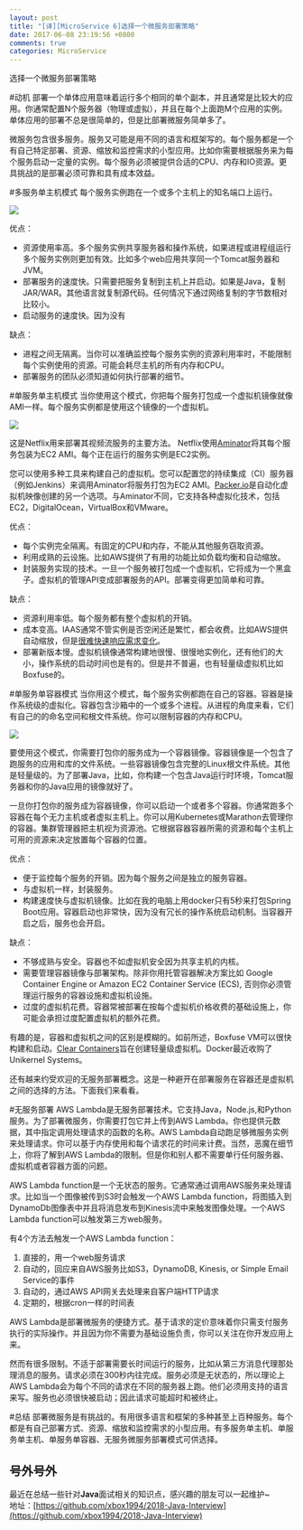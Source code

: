 ```yaml
---
layout: post
title: "[译][MicroService 6]选择一个微服务部署策略"
date: 2017-06-08 23:19:56 +0800
comments: true
categories: MicroService
---
```


选择一个微服务部署策略

<!--more-->

#动机
部署一个单体应用意味着运行多个相同的单个副本，并且通常是比较大的应用。你通常配置N个服务器（物理或虚拟），并且在每个上面跑M个应用的实例。单体应用的部署不总是很简单的，但是比部署微服务简单多了。

微服务包含很多服务。服务又可能是用不同的语言和框架写的。每个服务都是一个有自己特定部署、资源、缩放和监控需求的小型应用。比如你需要根据服务来为每个服务启动一定量的实例。每个服务必须被提供合适的CPU、内存和IO资源。更具挑战的是部署必须可靠和具有成本效益。

#多服务单主机模式
每个服务实例跑在一个或多个主机上的知名端口上运行。

![](https://cdn-1.wp.nginx.com/wp-content/uploads/2016/02/Richardson-microservices-architecture-part6-host.png)

优点：

* 资源使用率高。多个服务实例共享服务器和操作系统，如果进程或进程组运行多个服务实例则更加有效。比如多个web应用共享同一个Tomcat服务器和JVM。
* 部署服务的速度快。只需要把服务复制到主机上并启动。如果是Java，复制JAR/WAR。其他语言就复制源代码。任何情况下通过网络复制的字节数相对比较小。
* 启动服务的速度快。因为没有

缺点：

* 进程之间无隔离。当你可以准确监控每个服务实例的资源利用率时，不能限制每个实例使用的资源。可能会耗尽主机的所有内存和CPU。
* 部署服务的团队必须知道如何执行部署的细节。

#单服务单主机模式
当你使用这个模式，你把每个服务打包成一个虚拟机镜像就像AMI一样。每个服务实例都是使用这个镜像的一个虚拟机。

![](https://cdn-1.wp.nginx.com/wp-content/uploads/2016/02/Richardson-microservices-architecture-part6-vm.png)

这是Netflix用来部署其视频流服务的主要方法。 Netflix使用[Aminator](https://github.com/Netflix/aminator)将其每个服务包装为EC2 AMI。每个正在运行的服务实例是EC2实例。

您可以使用多种工具来构建自己的虚拟机。您可以配置您的持续集成（CI）服务器（例如Jenkins）来调用Aminator将服务打包为EC2 AMI。[Packer.io](https://www.packer.io/)是自动化虚拟机映像创建的另一个选项。与Aminator不同，它支持各种虚拟化技术，包括EC2，DigitalOcean，VirtualBox和VMware。

优点：

* 每个实例完全隔离。有固定的CPU和内存，不能从其他服务窃取资源。
* 利用成熟的云设施。比如AWS提供了有用的功能比如负载均衡和自动缩放。
* 封装服务实现的技术。一旦一个服务被打包成一个虚拟机，它将成为一个黑盒子。虚拟机的管理API变成部署服务的API。部署变得更加简单和可靠。

缺点：

* 资源利用率低。每个服务都有整个虚拟机的开销。
* 成本变高。IAAS通常不管实例是否空闲还是繁忙，都会收费。比如AWS提供自动缩放，但是[很难快速响应需求变化](http://techblog.netflix.com/2013/11/scryer-netflixs-predictive-auto-scaling.html)。
* 部署新版本慢。虚拟机镜像通常构建地很慢、很慢地实例化，还有他们的大小，操作系统的启动时间也是有的。但是并不普遍，也有轻量级虚拟机比如Boxfuse的。

#单服务单容器模式
当你用这个模式，每个服务实例都跑在自己的容器。容器是操作系统级的虚拟化。容器包含沙箱中的一个或多个进程。从进程的角度来看，它们有自己的的命名空间和根文件系统。你可以限制容器的内存和CPU。

![](https://cdn-1.wp.nginx.com/wp-content/uploads/2016/02/Richardson-microservices-architecture-part6-container.png)

要使用这个模式，你需要打包你的服务成为一个容器镜像。容器镜像是一个包含了跑服务的应用和库的文件系统。一些容器镜像包含完整的Linux根文件系统。其他是轻量级的。为了部署Java，比如，你构建一个包含Java运行时环境，Tomcat服务器和你的Java应用的镜像就好了。

一旦你打包你的服务成为容器镜像，你可以启动一个或者多个容器。你通常跑多个容器在每个无力主机或者虚拟主机上。你可以用Kubernetes或Marathon去管理你的容器。集群管理器把主机视为资源池。它根据容器容器所需的资源和每个主机上可用的资源来决定放置每个容器的位置。

优点：

* 便于监控每个服务的开销。因为每个服务之间是独立的服务容器。
* 与虚拟机一样，封装服务。
* 构建速度快与虚拟机镜像。比如在我的电脑上用docker只有5秒来打包Spring Boot应用。容器启动也非常快，因为没有冗长的操作系统启动机制。当容器开启之后，服务也会开启。

缺点：

* 不够成熟与安全。容器也不如虚拟机安全因为共享主机的内核。
* 需要管理容器镜像与部署架构。除非你用托管容器解决方案比如 Google Container Engine or Amazon EC2 Container Service (ECS), 否则你必须管理运行服务的容器设施和虚拟机设施。
* 过度的虚拟机花费。容器常被部署在按每个虚拟机价格收费的基础设施上，你可能会承担过度配置虚拟机的额外花费。

有趣的是，容器和虚拟机之间的区别是模糊的。如前所述，Boxfuse VM可以很快构建和启动。[Clear Containers](https://clearlinux.org/features/clear-containers)旨在创建轻量级虚拟机。Docker最近收购了Unikernel Systems。

还有越来约受欢迎的无服务部署概念。这是一种避开在部署服务在容器还是虚拟机之间的选择的方法。下面我们来看看。

#无服务部署
AWS Lambda是无服务部署技术。它支持Java，Node.js,和Python服务。为了部署微服务，你需要打包它并上传到AWS Lambda。你也提供元数据，其中指定调用处理请求的函数的名称。AWS Lambda自动跑足够微服务实例来处理请求。你可以基于内存使用和每个请求花的时间来计费。当然，恶魔在细节上，你将了解到AWS Lambda的限制。但是你和别人都不需要单行任何服务器、虚拟机或者容器方面的问题。

AWS Lambda function是一个无状态的服务。它通常通过调用AWS服务来处理请求。比如当一个图像被传到S3时会触发一个AWS Lambda function，将图插入到DynamoDb图像表中并且将消息发布到Kinesis流中来触发图像处理。一个AWS Lambda function可以触发第三方web服务。

有4个方法去触发一个AWS Lambda function：

1. 直接的，用一个web服务请求
2. 自动的，回应来自AWS服务比如S3，DynamoDB, Kinesis, or Simple Email Service的事件
3. 自动的，通过AWS API网关去处理来自客户端HTTP请求
4. 定期的，根据cron一样的时间表

AWS Lambda是部署微服务的便捷方式。基于请求的定价意味着你只需支付服务执行的实际操作。并且因为你不需要为基础设施负责，你可以关注在你开发应用上来。

然而有很多限制。不适于部署需要长时间运行的服务，比如从第三方消息代理那处理消息的服务。请求必须在300秒内往完成。服务必须是无状态的，所以理论上AWS Lambda会为每个不同的请求在不同的服务器上跑。他们必须用支持的语言来写。服务也必须很快被启动；因此请求可能超时和被终止。

#总结
部署微服务是有挑战的。有用很多语言和框架的多种甚至上百种服务。每个都是有自己部署方式、资源、缩放和监控需求的小型应用。有多服务单主机、单服务单主机、单服务单容器、无服务微服务部署模式可供选择。

## 号外号外
最近在总结一些针对**Java**面试相关的知识点，感兴趣的朋友可以一起维护~  
地址：[https://github.com/xbox1994/2018-Java-Interview](https://github.com/xbox1994/2018-Java-Interview)
